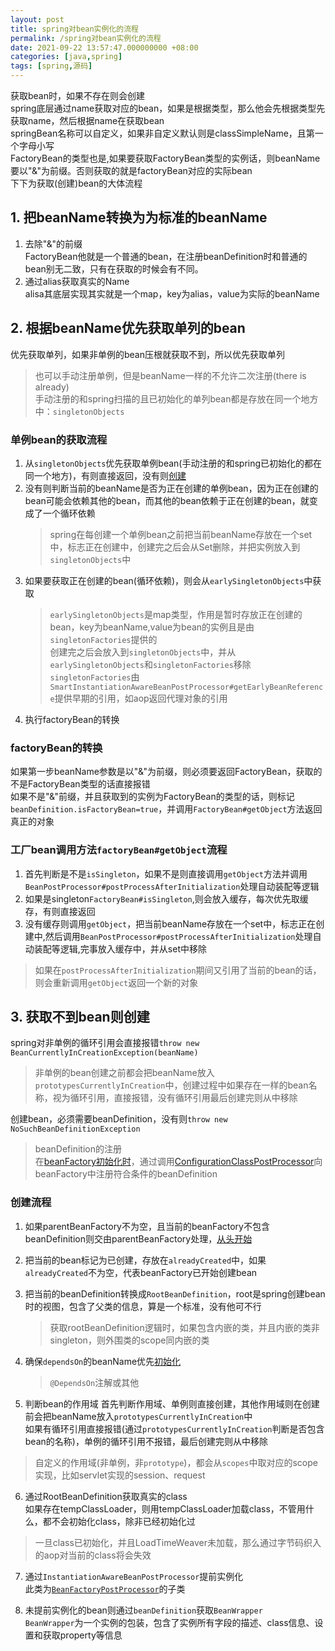 ```yaml
---
layout: post
title: spring对bean实例化的流程
permalink: /spring对bean实例化的流程
date: 2021-09-22 13:57:47.000000000 +08:00
categories: [java,spring]
tags: [spring,源码]
---
```


获取bean时，如果不存在则会创建  
spring底层通过name获取对应的bean，如果是根据类型，那么他会先根据类型先获取name，然后根据name在获取bean  
springBean名称可以自定义，如果非自定义默认则是classSimpleName，且第一个字母小写  
FactoryBean的类型也是,如果要获取FactoryBean类型的实例话，则beanName要以"&"为前缀。否则获取的就是factoryBean对应的实际bean  
下下为获取(创建)bean的大体流程  

## 1. 把beanName转换为为标准的beanName
1. 去除"&"的前缀  
   FactoryBean他就是一个普通的bean，在注册beanDefinition时和普通的bean别无二致，只有在获取的时候会有不同。
2. 通过alias获取真实的Name  
   alisa其底层实现其实就是一个map，key为alias，value为实际的beanName

## 2. 根据beanName优先获取单列的bean
优先获取单列，如果非单例的bean压根就获取不到，所以优先获取单列  
> 也可以手动注册单例，但是beanName一样的不允许二次注册(there is already)  
> 手动注册的和spring扫描的且已初始化的单列bean都是存放在同一个地方中：`singletonObjects`  

### 单例bean的获取流程
1. 从`singletonObjects`优先获取单例bean(手动注册的和spring已初始化的都在同一个地方)，有则直接返回，没有则[创建](#3-获取不到bean则创建)  
2. 没有则判断当前的beanName是否为正在创建的单例bean，因为正在创建的bean可能会依赖其他的bean，而其他的bean依赖于正在创建的bean，就变成了一个循环依赖  
   > spring在每创建一个单例bean之前把当前beanName存放在一个set中，标志正在创建中，创建完之后会从Set删除，并把实例放入到`singletonObjects`中  
3. 如果要获取正在创建的bean(循环依赖)，则会从`earlySingletonObjects`中获取  
   > `earlySingletonObjects`是map类型，作用是暂时存放正在创建的bean，key为beanName,value为bean的实例且是由`singletonFactories`提供的  
   > 创建完之后会放入到`singletonObjects`中，并从`earlySingletonObjects`和`singletonFactories`移除  
   > `singletonFactories`由`SmartInstantiationAwareBeanPostProcessor#getEarlyBeanReference`提供早期的引用，如aop返回代理对象的引用  
4. 执行factoryBean的转换

### factoryBean的转换
如果第一步beanName参数是以"&"为前缀，则必须要返回FactoryBean，获取的不是FactoryBean类型的话直接报错  
如果不是"&"前缀，并且获取到的实例为FactoryBean的类型的话，则标记`beanDefinition.isFactoryBean=true`，并调用`FactoryBean#getObject`方法返回真正的对象  

### 工厂bean调用方法`factoryBean#getObject`流程
1. 首先判断是不是`isSingleton`，如果不是则直接调用`getObject`方法并调用`BeanPostProcessor#postProcessAfterInitialization`处理自动装配等逻辑  
2. 如果是singleton`FactoryBean#isSingleton`,则会放入缓存，每次优先取缓存，有则直接返回  
3. 没有缓存则调用`getObject`，把当前beanName存放在一个set中，标志正在创建中,然后调用`BeanPostProcessor#postProcessAfterInitialization`处理自动装配等逻辑,完事放入缓存中，并从set中移除  
  > 如果在`postProcessAfterInitialization`期间又引用了当前的bean的话，则会重新调用`getObject`返回一个新的对象

## 3. 获取不到bean则创建
spring对非单例的循环引用会直接报错```throw new BeanCurrentlyInCreationException(beanName)```  
> 非单例的bean创建之前都会把beanName放入```prototypesCurrentlyInCreation```中，创建过程中如果存在一样的bean名称，视为循环引用，直接报错，没有循环引用最后创建完则从中移除

创建bean，必须需要beanDefinition，没有则`throw new NoSuchBeanDefinitionException`  
   > beanDefinition的注册  
   > 在[beanFactory初始化时](/springBeanFactory流程解析#4-beandefinitionregistry)，通过调用[ConfigurationClassPostProcessor]()向beanFactory中注册符合条件的beanDefinition  

### 创建流程
1. 如果parentBeanFactory不为空，且当前的beanFactory不包含beanDefinition则交由parentBeanFactory处理，[从头开始](#1-把beanname转换为为标准的beanname)
2. 把当前的bean标记为已创建，存放在`alreadyCreated`中，如果`alreadyCreated`不为空，代表beanFactory已开始创建bean
3. 把当前的beanDefinition转换成`RootBeanDefinition`，root是spring创建bean时的视图，包含了父类的信息，算是一个标准，没有他可不行  
   > 获取rootBeanDefinition逻辑时，如果包含内嵌的类，并且内嵌的类非singleton，则外围类的scope同内嵌的类  

4. 确保`dependsOn`的beanName优先[初始化](#1-把beanname转换为为标准的beanname)  
   > `@DependsOn`注解或其他

5. 判断bean的作用域
  首先判断作用域、单例则直接创建，其他作用域则在创建前会把beanName放入```prototypesCurrentlyInCreation```中  
  如果有循环引用直接报错(通过`prototypesCurrentlyInCreation`判断是否包含bean的名称)，单例的循环引用不报错，最后创建完则从中移除  
  > 自定义的作用域(非单例，非`prototype`)，都会从`scopes`中取对应的scope实现，比如servlet实现的session、request  

6. 通过RootBeanDefinition获取真实的class  
如果存在tempClassLoader，则用tempClassLoader加载class，不管用什么，都不会初始化class，除非已经初始化过
>  一旦class已初始化，并且LoadTimeWeaver未加载，那么通过字节码织入的aop对当前的class将会失效

7. 通过`InstantiationAwareBeanPostProcessor`提前实例化  
此类为[`BeanFactoryPostProcessor`](/springBeanFactory流程解析#5-注册拦截bean创建的bean处理器-beanpostprocessor)的子类  

8. 未提前实例化的bean则通过`beanDefinition`获取`BeanWrapper`  
`BeanWrapper`为一个实例的包装，包含了实例所有字段的描述、class信息、设置和获取property等信息  
